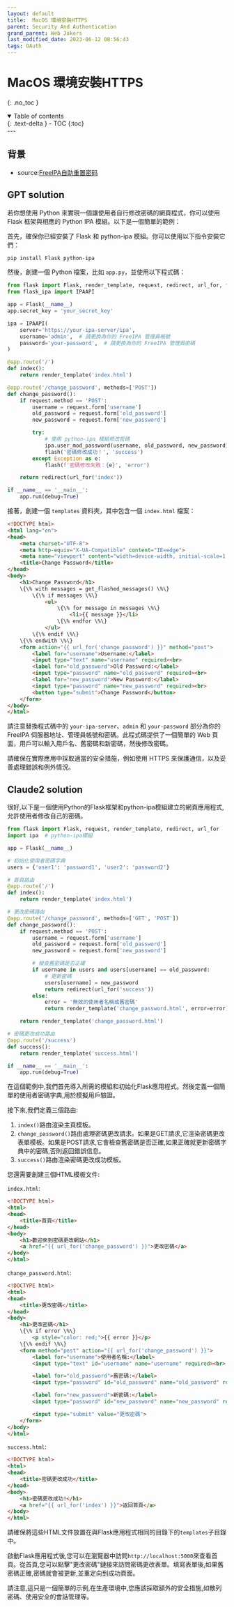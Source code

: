 ```yaml
---
layout: default
title:  MacOS 環境安裝HTTPS
parent: Security And Authentication
grand_parent: Web Jokers
last_modified_date: 2023-06-12 08:56:43
tags: OAuth
---
```


# MacOS 環境安裝HTTPS
{: .no_toc }

<details open markdown="block">
  <summary>
    Table of contents
  </summary>
  {: .text-delta }
- TOC
{:toc}
</details>
---

## 背景

- source:[FreeIPA自助重置密码](https://www.volcengine.com/theme/3968715-F-7-1)

## GPT solution

若你想使用 Python 來實現一個讓使用者自行修改密碼的網頁程式，你可以使用 Flask 框架與相應的 Python IPA 模組。以下是一個簡單的範例：

首先，確保你已經安裝了 Flask 和 python-ipa 模組。你可以使用以下指令安裝它們：

```bash
pip install Flask python-ipa
```

然後，創建一個 Python 檔案，比如 `app.py`，並使用以下程式碼：

```python
from flask import Flask, render_template, request, redirect, url_for, flash
from flask_ipa import IPAAPI

app = Flask(__name__)
app.secret_key = 'your_secret_key'

ipa = IPAAPI(
    server='https://your-ipa-server/ipa',
    username='admin',  # 請更換為你的 FreeIPA 管理員帳號
    password='your-password',  # 請更換為你的 FreeIPA 管理員密碼
)

@app.route('/')
def index():
    return render_template('index.html')

@app.route('/change_password', methods=['POST'])
def change_password():
    if request.method == 'POST':
        username = request.form['username']
        old_password = request.form['old_password']
        new_password = request.form['new_password']

        try:
            # 使用 python-ipa 模組修改密碼
            ipa.user_mod_password(username, old_password, new_password)
            flash('密碼修改成功！', 'success')
        except Exception as e:
            flash(f'密碼修改失敗：{e}', 'error')

    return redirect(url_for('index'))

if __name__ == '__main__':
    app.run(debug=True)
```

接著，創建一個 `templates` 資料夾，其中包含一個 `index.html` 檔案：

```html
<!DOCTYPE html>
<html lang="en">
<head>
    <meta charset="UTF-8">
    <meta http-equiv="X-UA-Compatible" content="IE=edge">
    <meta name="viewport" content="width=device-width, initial-scale=1.0">
    <title>Change Password</title>
</head>
<body>
    <h1>Change Password</h1>
    \{\% with messages = get_flashed_messages() \%\}
        \{\% if messages \%\}
            <ul>
                \{\% for message in messages \%\}
                    <li>{{ message }}</li>
                \{\% endfor \%\}
            </ul>
        \{\% endif \%\}
    \{\% endwith \%\}
    <form action="{{ url_for('change_password') }}" method="post">
        <label for="username">Username:</label>
        <input type="text" name="username" required><br>
        <label for="old_password">Old Password:</label>
        <input type="password" name="old_password" required><br>
        <label for="new_password">New Password:</label>
        <input type="password" name="new_password" required><br>
        <button type="submit">Change Password</button>
    </form>
</body>
</html>
```

請注意替換程式碼中的 `your-ipa-server`、`admin` 和 `your-password` 部分為你的 FreeIPA 伺服器地址、管理員帳號和密碼。此程式碼提供了一個簡單的 Web 頁面，用戶可以輸入用戶名、舊密碼和新密碼，然後修改密碼。

請確保在實際應用中採取適當的安全措施，例如使用 HTTPS 來保護通信，以及妥善處理錯誤和例外情況。

## Claude2 solution

很好,以下是一個使用Python的Flask框架和python-ipa模組建立的網頁應用程式,允許使用者修改自己的密碼。

```python
from flask import Flask, request, render_template, redirect, url_for
import ipa  # python-ipa模組

app = Flask(__name__)

# 初始化使用者密碼字典
users = {'user1': 'password1', 'user2': 'password2'}

# 首頁路由
@app.route('/')
def index():
    return render_template('index.html')

# 更改密碼路由
@app.route('/change_password', methods=['GET', 'POST'])
def change_password():
    if request.method == 'POST':
        username = request.form['username']
        old_password = request.form['old_password']
        new_password = request.form['new_password']

        # 檢查舊密碼是否正確
        if username in users and users[username] == old_password:
            # 更新密碼
            users[username] = new_password
            return redirect(url_for('success'))
        else:
            error = '無效的使用者名稱或舊密碼'
            return render_template('change_password.html', error=error)

    return render_template('change_password.html')

# 密碼更改成功路由
@app.route('/success')
def success():
    return render_template('success.html')

if __name__ == '__main__':
    app.run(debug=True)
```

在這個範例中,我們首先導入所需的模組和初始化Flask應用程式。然後定義一個簡單的使用者密碼字典,用於模擬用戶驗證。

接下來,我們定義三個路由:

1. `index()`路由渲染主頁模板。
2. `change_password()`路由處理密碼更改請求。如果是GET請求,它渲染密碼更改表單模板。如果是POST請求,它會檢查舊密碼是否正確,如果正確就更新密碼字典中的密碼,否則返回錯誤信息。
3. `success()`路由渲染密碼更改成功模板。

您還需要創建三個HTML模板文件:

`index.html`:

```html
<!DOCTYPE html>
<html>
<head>
    <title>首頁</title>
</head>
<body>
    <h1>歡迎來到密碼更改網站</h1>
    <a href="{{ url_for('change_password') }}">更改密碼</a>
</body>
</html>
```

`change_password.html`:

```html
<!DOCTYPE html>
<html>
<head>
    <title>更改密碼</title>
</head>
<body>
    <h1>更改密碼</h1>
    \{\% if error \%\}
        <p style="color: red;">{{ error }}</p>
    \{\% endif \%\}
    <form method="post" action="{{ url_for('change_password') }}">
        <label for="username">使用者名稱:</label>
        <input type="text" id="username" name="username" required><br>

        <label for="old_password">舊密碼:</label>
        <input type="password" id="old_password" name="old_password" required><br>

        <label for="new_password">新密碼:</label>
        <input type="password" id="new_password" name="new_password" required><br>

        <input type="submit" value="更改密碼">
    </form>
</body>
</html>
```

`success.html`:

```html
<!DOCTYPE html>
<html>
<head>
    <title>密碼更改成功</title>
</head>
<body>
    <h1>密碼更改成功!</h1>
    <a href="{{ url_for('index') }}">返回首頁</a>
</body>
</html>
```

請確保將這些HTML文件放置在與Flask應用程式相同的目錄下的`templates`子目錄中。

啟動Flask應用程式後,您可以在瀏覽器中訪問`http://localhost:5000`來查看首頁。從首頁,您可以點擊"更改密碼"鏈接來訪問密碼更改表單。填寫表單後,如果舊密碼正確,密碼就會被更新,並重定向到成功頁面。

請注意,這只是一個簡單的示例,在生產環境中,您應該採取額外的安全措施,如散列密碼、使用安全的會話管理等。

